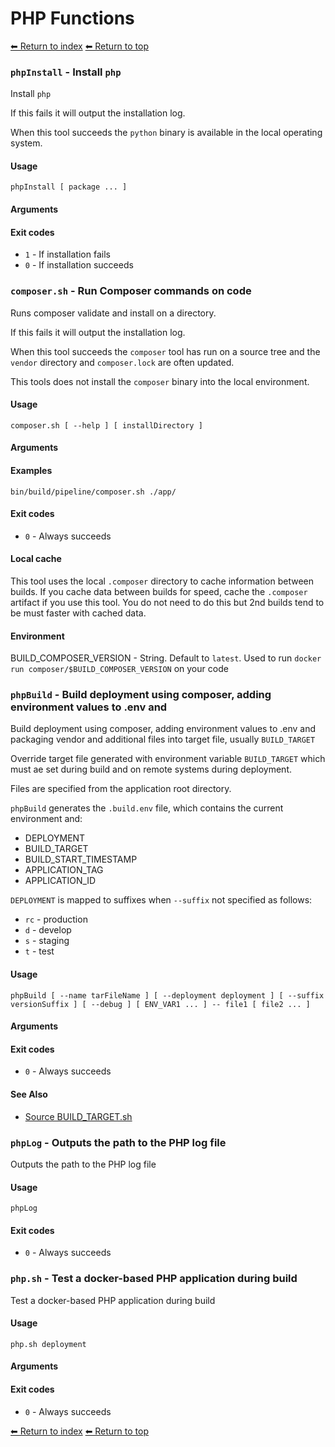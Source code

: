 # PHP Functions

[⬅ Return to index](index.md)
[⬅ Return to top](../index.md)


### `phpInstall` - Install `php`

Install `php`

If this fails it will output the installation log.

When this tool succeeds the `python` binary is available in the local operating system.

#### Usage

    phpInstall [ package ... ]
    

#### Arguments



#### Exit codes

- `1` - If installation fails
- `0` - If installation succeeds

### `composer.sh` - Run Composer commands on code

Runs composer validate and install on a directory.

If this fails it will output the installation log.

When this tool succeeds the `composer` tool has run on a source tree and the `vendor` directory and `composer.lock` are often updated.

This tools does not install the `composer` binary into the local environment.





#### Usage

    composer.sh [ --help ] [ installDirectory ]
    

#### Arguments



#### Examples

    bin/build/pipeline/composer.sh ./app/

#### Exit codes

- `0` - Always succeeds

#### Local cache

This tool uses the local `.composer` directory to cache information between builds. If you cache data between builds for speed, cache the `.composer` artifact if you use this tool. You do not need to do this but 2nd builds tend to be must faster with cached data.

#### Environment

BUILD_COMPOSER_VERSION - String. Default to `latest`. Used to run `docker run composer/$BUILD_COMPOSER_VERSION` on your code

### `phpBuild` - Build deployment using composer, adding environment values to .env and

Build deployment using composer, adding environment values to .env and packaging vendor and additional
files into target file, usually `BUILD_TARGET`

Override target file generated with environment variable `BUILD_TARGET` which must ae set during build
and on remote systems during deployment.

Files are specified from the application root directory.

`phpBuild` generates the `.build.env` file, which contains the current environment and:

- DEPLOYMENT
- BUILD_TARGET
- BUILD_START_TIMESTAMP
- APPLICATION_TAG
- APPLICATION_ID

`DEPLOYMENT` is mapped to suffixes when `--suffix` not specified as follows:

- `rc` - production
- `d` - develop
- `s` - staging
- `t` - test

#### Usage

    phpBuild [ --name tarFileName ] [ --deployment deployment ] [ --suffix versionSuffix ] [ --debug ] [ ENV_VAR1 ... ] -- file1 [ file2 ... ]
    

#### Arguments



#### Exit codes

- `0` - Always succeeds

#### See Also

- [Source BUILD_TARGET.sh
](https://github.com/zesk/build/blob/main/bin/build/env/BUILD_TARGET.sh#L{line}
)

### `phpLog` - Outputs the path to the PHP log file

Outputs the path to the PHP log file

#### Usage

    phpLog
    

#### Exit codes

- `0` - Always succeeds

### `php.sh` - Test a docker-based PHP application during build

Test a docker-based PHP application during build

#### Usage

    php.sh deployment
    

#### Arguments



#### Exit codes

- `0` - Always succeeds

[⬅ Return to index](index.md)
[⬅ Return to top](../index.md)
